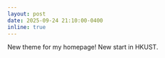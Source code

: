 ```yaml
---
layout: post
date: 2025-09-24 21:10:00-0400
inline: true
---
```


New theme for my homepage! New start in HKUST.
